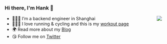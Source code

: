 ### Hi there, I'm Hank 👋



<img align="right" src="https://github-readme-stats.vercel.app/api?username=zhaohongxuan&show_icons=true&icon_color=805AD5&text_color=718096&bg_color=ffffff&hide_title=true#gh-light-mode-only" />
  
  
- 👨🏻‍💻 I’m a backend engineer in Shanghai
- 🏃🏻‍♂️ I love running & cycling and this is my [workout page](https://zhaohongxuan.github.io/workouts)
- 🌍 Read more about my [Blog](https://zhaohongxuan.github.io/)
- 😘 Follow me on [Twitter](https://twitter.com/hank_zhao)

